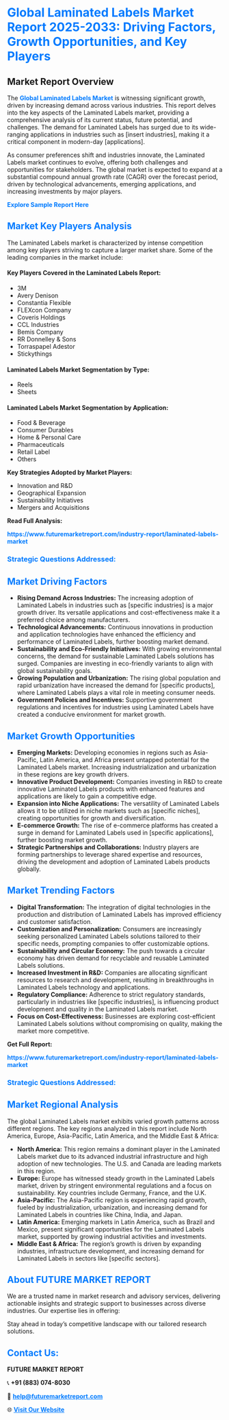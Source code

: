 <h1 style="color: #007BFF;">Global Laminated Labels Market Report 2025-2033: Driving Factors, Growth Opportunities, and Key Players</h1>

<section id="overview">
<h2>Market Report Overview</h2>
<p>The <a href="https://www.futuremarketreport.com/industry-report/laminated-labels-market" style="color: #007BFF; text-decoration: none;"><strong>Global Laminated Labels Market</strong></a> is witnessing significant growth, driven by increasing demand across various industries. This report delves into the key aspects of the Laminated Labels market, providing a comprehensive analysis of its current status, future potential, and challenges. The demand for Laminated Labels has surged due to its wide-ranging applications in industries such as [insert industries], making it a critical component in modern-day [applications].</p>
<p>As consumer preferences shift and industries innovate, the Laminated Labels market continues to evolve, offering both challenges and opportunities for stakeholders. The global market is expected to expand at a substantial compound annual growth rate (CAGR) over the forecast period, driven by technological advancements, emerging applications, and increasing investments by major players.</p>
</section>

<section id="overview">
<p><a href="https://www.futuremarketreport.com/request-sample/reportId=90297" style="color: #007BFF; text-decoration: none;"><strong>Explore Sample Report Here</strong></a></p>
</section>

<section id="key-players">
<h2 style="color: #007BFF;">Market Key Players Analysis</h2>
<p>The Laminated Labels market is characterized by intense competition among key players striving to capture a larger market share. Some of the leading companies in the market include:</p>
<h4>Key Players Covered in the Laminated Labels Report:</h4>
<ul><li>3M</li><li>Avery Denison</li><li>Constantia Flexible</li><li>FLEXcon Company</li><li>Coveris Holdings</li><li>CCL Industries</li><li>Bemis Company</li><li>RR Donnelley &amp; Sons</li><li>Torraspapel Adestor</li><li>Stickythings</li></ul>
<h4>Laminated Labels Market Segmentation by Type:</h4>
<ul><li>Reels</li><li>Sheets</li></ul>

<h4>Laminated Labels Market Segmentation by Application:</h4>
<ul><li>Food &amp; Beverage</li><li>Consumer Durables</li><li>Home &amp; Personal Care</li><li>Pharmaceuticals</li><li>Retail Label</li><li>Others</li></ul>
<p><strong>Key Strategies Adopted by Market Players:</strong></p>
<ul>
<li>Innovation and R&D</li>
<li>Geographical Expansion</li>
<li>Sustainability Initiatives</li>
<li>Mergers and Acquisitions</li>
</ul>
</section>

<section>
<p><strong>Read Full Analysis: </strong></p><a href="https://www.futuremarketreport.com/industry-report/laminated-labels-market" style="color: #007BFF; text-decoration: none;"><strong>https://www.futuremarketreport.com/industry-report/laminated-labels-market</strong></a>
<h3 style="color: #007BFF;">Strategic Questions Addressed:</h3>
</section>

<section id="driving-factors">
<h2 style="color: #007BFF;">Market Driving Factors</h2>
<ul>
<li><strong>Rising Demand Across Industries:</strong> The increasing adoption of Laminated Labels in industries such as [specific industries] is a major growth driver. Its versatile applications and cost-effectiveness make it a preferred choice among manufacturers.</li>
<li><strong>Technological Advancements:</strong> Continuous innovations in production and application technologies have enhanced the efficiency and performance of Laminated Labels, further boosting market demand.</li>
<li><strong>Sustainability and Eco-Friendly Initiatives:</strong> With growing environmental concerns, the demand for sustainable Laminated Labels solutions has surged. Companies are investing in eco-friendly variants to align with global sustainability goals.</li>
<li><strong>Growing Population and Urbanization:</strong> The rising global population and rapid urbanization have increased the demand for [specific products], where Laminated Labels plays a vital role in meeting consumer needs.</li>
<li><strong>Government Policies and Incentives:</strong> Supportive government regulations and incentives for industries using Laminated Labels have created a conducive environment for market growth.</li>
</ul>
</section>

<section id="growth-opportunities">
<h2 style="color: #007BFF;">Market Growth Opportunities</h2>
<ul>
<li><strong>Emerging Markets:</strong> Developing economies in regions such as Asia-Pacific, Latin America, and Africa present untapped potential for the Laminated Labels market. Increasing industrialization and urbanization in these regions are key growth drivers.</li>
<li><strong>Innovative Product Development:</strong> Companies investing in R&D to create innovative Laminated Labels products with enhanced features and applications are likely to gain a competitive edge.</li>
<li><strong>Expansion into Niche Applications:</strong> The versatility of Laminated Labels allows it to be utilized in niche markets such as [specific niches], creating opportunities for growth and diversification.</li>
<li><strong>E-commerce Growth:</strong> The rise of e-commerce platforms has created a surge in demand for Laminated Labels used in [specific applications], further boosting market growth.</li>
<li><strong>Strategic Partnerships and Collaborations:</strong> Industry players are forming partnerships to leverage shared expertise and resources, driving the development and adoption of Laminated Labels products globally.</li>
</ul>
</section>

<section id="trending-factors">
<h2 style="color: #007BFF;">Market Trending Factors</h2>
<ul>
<li><strong>Digital Transformation:</strong> The integration of digital technologies in the production and distribution of Laminated Labels has improved efficiency and customer satisfaction.</li>
<li><strong>Customization and Personalization:</strong> Consumers are increasingly seeking personalized Laminated Labels solutions tailored to their specific needs, prompting companies to offer customizable options.</li>
<li><strong>Sustainability and Circular Economy:</strong> The push towards a circular economy has driven demand for recyclable and reusable Laminated Labels solutions.</li>
<li><strong>Increased Investment in R&D:</strong> Companies are allocating significant resources to research and development, resulting in breakthroughs in Laminated Labels technology and applications.</li>
<li><strong>Regulatory Compliance:</strong> Adherence to strict regulatory standards, particularly in industries like [specific industries], is influencing product development and quality in the Laminated Labels market.</li>
<li><strong>Focus on Cost-Effectiveness:</strong> Businesses are exploring cost-efficient Laminated Labels solutions without compromising on quality, making the market more competitive.</li>
</ul>
</section>

<section>
<p><strong>Get Full Report: </strong></p><a href="https://www.futuremarketreport.com/industry-report/laminated-labels-market" style="color: #007BFF; text-decoration: none;"><strong>https://www.futuremarketreport.com/industry-report/laminated-labels-market</strong></a>
<h3 style="color: #007BFF;">Strategic Questions Addressed:</h3>
</section>


<section id="regional-analysis">
<h2 style="color: #007BFF;">Market Regional Analysis</h2>
<p>The global Laminated Labels market exhibits varied growth patterns across different regions. The key regions analyzed in this report include North America, Europe, Asia-Pacific, Latin America, and the Middle East & Africa:</p>
<ul>
<li><strong>North America:</strong> This region remains a dominant player in the Laminated Labels market due to its advanced industrial infrastructure and high adoption of new technologies. The U.S. and Canada are leading markets in this region.</li>
<li><strong>Europe:</strong> Europe has witnessed steady growth in the Laminated Labels market, driven by stringent environmental regulations and a focus on sustainability. Key countries include Germany, France, and the U.K.</li>
<li><strong>Asia-Pacific:</strong> The Asia-Pacific region is experiencing rapid growth, fueled by industrialization, urbanization, and increasing demand for Laminated Labels in countries like China, India, and Japan.</li>
<li><strong>Latin America:</strong> Emerging markets in Latin America, such as Brazil and Mexico, present significant opportunities for the Laminated Labels market, supported by growing industrial activities and investments.</li>
<li><strong>Middle East & Africa:</strong> The region’s growth is driven by expanding industries, infrastructure development, and increasing demand for Laminated Labels in sectors like [specific sectors].</li>
</ul>
</section>

<footer>
<h2 style="color: #007BFF;">About FUTURE MARKET REPORT</h2>
<p>We are a trusted name in market research and advisory services, delivering actionable insights and strategic support to businesses across diverse industries. Our expertise lies in offering:</p>

<p>Stay ahead in today’s competitive landscape with our tailored research solutions.</p>

<h2 style="color: #007BFF;">Contact Us:</h2>
<p><strong>FUTURE MARKET REPORT</strong></p>
<p>📞 <strong>+91 (883) 074-8030</strong></p>
<p>📧 <strong><a href="mailto:help@futuremarketreport.com" style="color: #007BFF;">help@futuremarketreport.com</a></strong></p>
<p>🌐 <strong><a href="https://www.futuremarketreport.com/" style="color: #007BFF;">Visit Our Website</a></strong></p>
</footer>